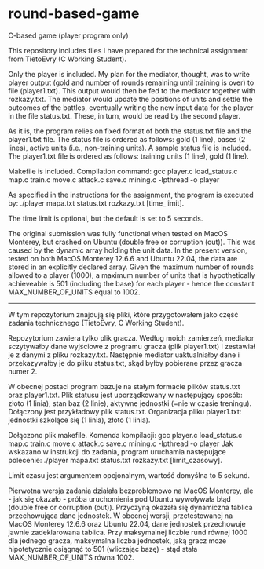 # round-based-game
C-based game (player program only)

This repository includes files I have prepared for the technical assignment from TietoEvry (C Working Student).

Only the player is included. My plan for the mediator, thought, was to write player output (gold and number of rounds remaining until training is over) to file (player1.txt). This output would then be fed to the mediator together with rozkazy.txt. The mediator would update the positions of units and settle the outcomes of the battles, eventually writing the new input data for the player in the file status.txt. These, in turn, would be read by the second player.

As it is, the program relies on fixed format of both the status.txt file and the player1.txt file. The status file is ordered as follows: gold (1 line), bases (2 lines), active units (i.e., non-training units). A sample status file is included. The player1.txt file is ordered as follows: training units (1 line), gold (1 line).

Makefile is included. 
Compilation command: gcc player.c load_status.c map.c train.c move.c attack.c save.c mining.c -lpthread -o player

As specified in the instructions for the assignment, the program is executed by: ./player mapa.txt status.txt rozkazy.txt [time_limit].

The time limit is optional, but the default is set to 5 seconds.

The original submission was fully functional when tested on MacOS Monterey, but crashed on Ubuntu (double free or corruption (out)). This was caused by the dynamic array holding the unit data. In the present version, tested on both MacOS Monterey 12.6.6 and Ubuntu 22.04, the data are stored in an explicitly declared array. Given the maximum number of rounds allowed to a player (1000), a maximum number of units that is hypothetically achieveable is 501 (including the base) for each player - hence the constant MAX_NUMBER_OF_UNITS equal to 1002.

----

W tym repozytorium znajdują się pliki, które przygotowałem jako część zadania technicznego (TietoEvry, C Working Student).

Repozytorium zawiera tylko plik gracza. Według moich zamierzeń, mediator sczytywałby dane wyjściowe z programu gracza (plik player1.txt) i zestawiał je z danymi z pliku rozkazy.txt. Następnie mediator uaktualniałby dane i przekazywałby je do pliku status.txt, skąd byłby pobierane przez gracza numer 2.

W obecnej postaci program bazuje na stałym formacie plików status.txt oraz player1.txt. Plik statusu jest uporządkowany w następujący sposób: złoto (1 linia), stan baz (2 linie), aktywne jednostki (=nie w czasie treningu). Dołączony jest przykładowy plik status.txt. Organizacja pliku player1.txt: jednostki szkolące się (1 linia), złoto (1 linia).

Dołączono plik makefile.
Komenda kompilacji: gcc player.c load_status.c map.c train.c move.c attack.c save.c mining.c -lpthread -o player
Jak wskazano w instrukcji do zadania, program uruchamia następujące polecenie: ./player mapa.txt status.txt rozkazy.txt [limit_czasowy].

Limit czasu jest argumentem opcjonalnym, wartość domyślna to 5 sekund.

Pierwotna wersja zadania działała bezproblemowo na MacOS Monterey, ale - jak się okazało - próba uruchomienia pod Ubuntu wywoływała błąd (double free or corruption (out)). Przyczyną okazała się dynamiczna tablica przechowująca dane jednostek. W obecnej wersji, przetestowanej na MacOS Monterey 12.6.6 oraz Ubuntu 22.04, dane jednostek przechowuje jawnie zadeklarowana tablica. Przy maksymalnej liczbie rund równej 1000 dla jednego gracza, maksymalna liczba jednostek, jaką gracz moze hipotetycznie osiągnąć to 501 (wliczając bazę) - stąd stała MAX_NUMBER_OF_UNITS równa 1002.
